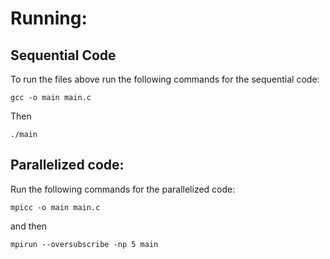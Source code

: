 # Running:
## Sequential Code
To run the files above run the following commands for the sequential code:
```
gcc -o main main.c
```
Then
```
./main
```

## Parallelized code:
Run the following commands for the parallelized code:
```
mpicc -o main main.c
```
and then
```
mpirun --oversubscribe -np 5 main
```

